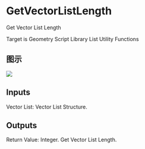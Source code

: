 # GetVectorListLength

Get Vector List Length

Target is Geometry Script Library List Utility Functions

## 图示

![]($-20221218-19111304.png)

## Inputs

Vector List: Vector List Structure.  

## Outputs

Return Value: Integer. Get Vector List Length.

